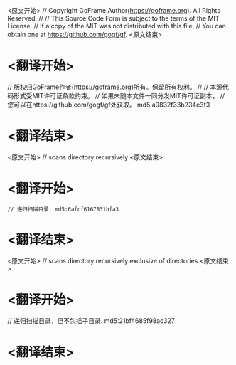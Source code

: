 
<原文开始>
// Copyright GoFrame Author(https://goframe.org). All Rights Reserved.
//
// This Source Code Form is subject to the terms of the MIT License.
// If a copy of the MIT was not distributed with this file,
// You can obtain one at https://github.com/gogf/gf.
<原文结束>

# <翻译开始>
// 版权归GoFrame作者(https://goframe.org)所有。保留所有权利。
//
// 本源代码形式受MIT许可证条款约束。
// 如果未随本文件一同分发MIT许可证副本，
// 您可以在https://github.com/gogf/gf处获取。 md5:a9832f33b234e3f3
# <翻译结束>


<原文开始>
// scans directory recursively
<原文结束>

# <翻译开始>
	// 递归扫描目录. md5:6afcf6167831bfa3
# <翻译结束>


<原文开始>
// scans directory recursively exclusive of directories
<原文结束>

# <翻译开始>
// 递归扫描目录，但不包括子目录. md5:21bf4685f98ac327
# <翻译结束>

